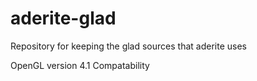 # aderite-glad

Repository for keeping the glad sources that aderite uses

OpenGL version 4.1 Compatability
